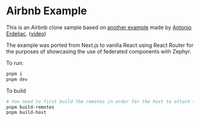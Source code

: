 # Airbnb Example

This is an Airbnb clone sample based on [another example](https://github.com/AntonioErdeljac/next13-airbnb-clone) made by [Antonio Erdeljac](https://github.com/AntonioErdeljac). ([video](https://www.youtube.com/watch?v=c_-b_isI4vg&t=9493s))

The example was ported from Next.js to vanilla React using React Router for the purposes of showcasing the use of federated components with Zephyr.

To run:
```bash
pnpm i
pnpm dev
```

To build
```bash
# You need to first build the remotes in order for the host to attach them to the application
pnpm build-remotes
pnpm build-host
```
